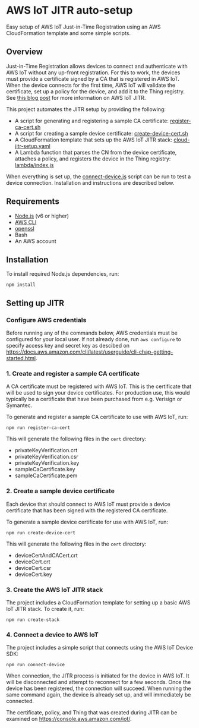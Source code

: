 # AWS IoT JITR auto-setup

Easy setup of AWS IoT Just-in-Time Registration using an AWS CloudFormation template and some simple scripts.

## Overview

Just-in-Time Registration allows devices to connect and authenticate with AWS IoT without any up-front registration. For this to work, the devices must provide a certificate signed by a CA that is registered in AWS IoT. When the device connects for the first time, AWS IoT will validate the certificate, set up a policy for the device, and add it to the Thing registry. See [this blog post](https://aws.amazon.com/blogs/iot/just-in-time-registration-of-device-certificates-on-aws-iot/) for more information on AWS IoT JITR.

This project automates the JITR setup by providing the following:
- A script for generating and registering a sample CA certificate: [register-ca-cert.sh](scripts/register-ca-cert.sh)
- A script for creating a sample device certificate: [create-device-cert.sh](scripts/create-device-cert.sh)
- A CloudFormation template that sets up the AWS IoT JITR stack: [cloud-jitr-setup.yaml](templates/cloud-jitr-setup.yaml)
- A Lambda function that parses the CN from the device certificate, attaches a policy, and registers the device in the Thing registry: [lambda/index.js](lambda/index.js)

When everything is set up, the [connect-device.js](scripts/connect-device.js) script can be run to test a device connection. Installation and instructions are described below.

## Requirements

* [Node.js](https://nodejs.org/) (v6 or higher)
* [AWS CLI](https://aws.amazon.com/cli/)
* [openssl](https://www.openssl.org/)
* Bash
* An AWS account

## Installation

To install required Node.js dependencies, run:

    npm install

## Setting up JITR

### Configure AWS credentials

Before running any of the commands below, AWS credentials must be configured for your local user. If not already done, run `aws configure` to specify access key and secret key as descibed on https://docs.aws.amazon.com/cli/latest/userguide/cli-chap-getting-started.html.

### 1. Create and register a sample CA certificate

A CA certificate must be registered with AWS IoT. This is the certificate that will be used to sign your device certificates. For production use, this would typically be a certificate that have been purchased from e.g. Verisign or Symantec.

To generate and register a sample CA certificate to use with AWS IoT, run:

    npm run register-ca-cert

This will generate the following files in the `cert` directory:
* privateKeyVerification.crt
* privateKeyVerification.csr
* privateKeyVerification.key
* sampleCaCertificate.key
* sampleCaCertificate.pem

### 2. Create a sample device certificate

Each device that should connect to AWS IoT must provide a device certificate that has been signed with the registered CA certificate.

To generate a sample device certificate for use with AWS IoT, run:

    npm run create-device-cert

This will generate the following files in the `cert` directory:
* deviceCertAndCACert.crt
* deviceCert.crt
* deviceCert.csr
* deviceCert.key

### 3. Create the AWS IoT JITR stack

The project includes a CloudFormation template for setting up a basic AWS IoT JITR stack. To create it, run:

    npm run create-stack

### 4. Connect a device to AWS IoT

The project includes a simple script that connects using the AWS IoT Device SDK:

    npm run connect-device

When connection, the JITR process is initiated for the device in AWS IoT. It will be disconnected and attempt to reconnect for a few seconds. Once the device has been registered, the connection will succeed. When running the same command again, the device is already set up, and will immediately be connected.

The certificate, policy, and Thing that was created during JITR can be examined on https://console.aws.amazon.com/iot/.
